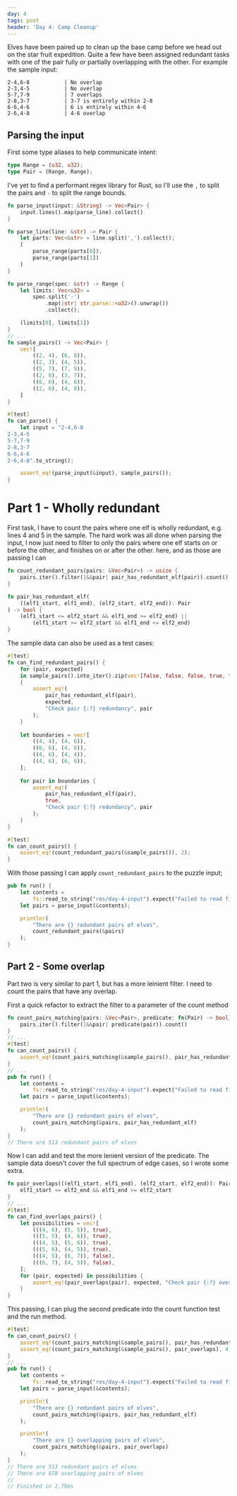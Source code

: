 ```yaml
---
day: 4
tags: post
header: 'Day 4: Camp Cleanup'
---
```

Elves have been paired up to clean up the base camp before we head out on the star fruit expedition. Quite a few 
have been assigned redundant tasks with one of the pair fully or partially overlapping with the other. For example the
sample input:

```text
2-4,6-8           | No overlap
2-3,4-5           | No overlap
5-7,7-9           | 7 overlaps
2-8,3-7           | 3-7 is entirely within 2-8
6-6,4-6           | 6 is entirely within 4-6
2-6,4-8           | 4-6 overlap
```

## Parsing the input

First some type aliases to help communicate intent:

```rust
type Range = (u32, u32);
type Pair = (Range, Range);
```

I've yet to find a performant regex library for Rust, so I'll use the `,` to split the pairs and `-` to split the 
range bounds.

```rust
fn parse_input(input: &String) -> Vec<Pair> {
    input.lines().map(parse_line).collect()
}

fn parse_line(line: &str) -> Pair {
    let parts: Vec<&str> = line.split(',').collect();
    (
        parse_range(parts[0]),
        parse_range(parts[1])
    )
}

fn parse_range(spec: &str) -> Range {
    let limits: Vec<u32> =
        spec.split('-')
            .map(|str| str.parse::<u32>().unwrap())
            .collect();

    (limits[0], limits[1])
}
// ...
fn sample_pairs() -> Vec<Pair> {
    vec![
        ((2, 4), (6, 8)),
        ((2, 3), (4, 5)),
        ((5, 7), (7, 9)),
        ((2, 8), (3, 7)),
        ((6, 6), (4, 6)),
        ((2, 6), (4, 8)),
    ]
}

#[test]
fn can_parse() {
    let input = "2-4,6-8
2-3,4-5
5-7,7-9
2-8,3-7
6-6,4-6
2-6,4-8".to_string();

    assert_eq!(parse_input(&input), sample_pairs());
}
```

# Part 1 - Wholly redundant

First task, I have to count the pairs where one elf is wholly redundant, e.g. lines 4 and 5 in the sample. The 
hard work was all done when parsing the input, I now just need to filter to only the pairs where one elf starts on or
before the other, and finishes on or after the other.  here, and as those
are passing I can 

```rust
fn count_redundant_pairs(pairs: &Vec<Pair>) -> usize {
    pairs.iter().filter(|&&pair| pair_has_redundant_elf(pair)).count()
}

fn pair_has_redundant_elf(
    ((elf1_start, elf1_end), (elf2_start, elf2_end)): Pair
) -> bool {
    (elf1_start <= elf2_start && elf1_end >= elf2_end) ||
        (elf1_start >= elf2_start && elf1_end <= elf2_end)
}
```

The sample data can also be used as a test cases:

```rust
#[test]
fn can_find_redundant_pairs() {
    for (pair, expected) 
    in sample_pairs().into_iter().zip(vec![false, false, false, true, true, false]) 
    {
        assert_eq!(
            pair_has_redundant_elf(pair), 
            expected, 
            "Check pair {:?} redundancy", pair
        );
    }
    
    let boundaries = vec![
        ((4, 4), (4, 6)),
        ((6, 6), (4, 6)),
        ((4, 6), (4, 4)),
        ((4, 6), (6, 6)),
    ];
    
    for pair in boundaries {
        assert_eq!(
            pair_has_redundant_elf(pair), 
            true, 
            "Check pair {:?} redundancy", pair
        );
    }
}

#[test]
fn can_count_pairs() {
    assert_eq!(count_redundant_pairs(&sample_pairs()), 2);
}
```

With those passing I can apply `count_redundant_pairs` to the puzzle input;

```rust
pub fn run() {
    let contents = 
        fs::read_to_string("res/day-4-input").expect("Failed to read file");
    let pairs = parse_input(&contents);

    println!(
        "There are {} redundant pairs of elves",
        count_redundant_pairs(&pairs)
    );
}
```

## Part 2 - Some overlap

Part two is very similar to part 1, but has a more leinient filter. I need to count the pairs that have any overlap.

First a quick refactor to extract the filter to a parameter of the count method

```rust
fn count_pairs_matching(pairs: &Vec<Pair>, predicate: fn(Pair) -> bool) -> usize {
    pairs.iter().filter(|&&pair| predicate(pair)).count()
}
// ...
#[test]
fn can_count_pairs() {
    assert_eq!(count_pairs_matching(&sample_pairs(), pair_has_redundant_elf), 2);
}
// ...
pub fn run() {
    let contents = 
        fs::read_to_string("res/day-4-input").expect("Failed to read file");
    let pairs = parse_input(&contents);

    println!(
        "There are {} redundant pairs of elves",
        count_pairs_matching(&pairs, pair_has_redundant_elf)
    );
}
// There are 513 redundant pairs of elves 
```

Now I can add and test the more lenient version of the predicate. The sample data doesn't cover the full spectrum of 
edge cases, so I wrote some extra.

```rust
fn pair_overlaps(((elf1_start, elf1_end), (elf2_start, elf2_end)): Pair) -> bool {
    elf1_start <= elf2_end && elf1_end >= elf2_start
}
// ...
#[test]
fn can_find_overlaps_pairs() {
    let possibilities = vec![
        (((4, 6), (5, 5)), true),
        (((5, 5), (4, 6)), true),
        (((4, 5), (5, 6)), true),
        (((5, 6), (4, 5)), true),
        (((4, 5), (6, 7)), false),
        (((6, 7), (4, 5)), false),
    ];
    for (pair, expected) in possibilities {
        assert_eq!(pair_overlaps(pair), expected, "Check pair {:?} overlap", pair);
    }
}
```

This passing, I can plug the second predicate into the count function test and the run method.

```rust
#[test]
fn can_count_pairs() {
    assert_eq!(count_pairs_matching(&sample_pairs(), pair_has_redundant_elf), 2);
    assert_eq!(count_pairs_matching(&sample_pairs(), pair_overlaps), 4);
}
// ...
pub fn run() {
    let contents = 
        fs::read_to_string("res/day-4-input").expect("Failed to read file");
    let pairs = parse_input(&contents);

    println!(
        "There are {} redundant pairs of elves",
        count_pairs_matching(&pairs, pair_has_redundant_elf)
    );

    println!(
        "There are {} overlapping pairs of elves",
        count_pairs_matching(&pairs, pair_overlaps)
    );
}
// There are 513 redundant pairs of elves  
// There are 878 overlapping pairs of elves
// 
// Finished in 2.76ms
```
